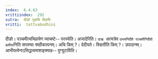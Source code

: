 ```yaml
---
index:  6.4.63
vrittiindex:  292
sutra:  दीङो युडचि क्ङिति
vritti:  tattvabodhini 
---
```


दीङो। पञ्चमीत्यभिप्रायेण व्याचष्टे-- परस्येति। अजादेरिति। `डऋ सी`त्यत्रेव `उभयनिर्देशे पञ्चमीनिर्देशो बलीया`निति सप्तम्याः षष्ठीकल्पनम्। अचि किम् ?। देदीयते। क्ङितीति किम् ?। उपादानम्। आभीयत्वेनाऽसिद्धत्वमाशङ्क्याह-- वुग्युटाविति।

